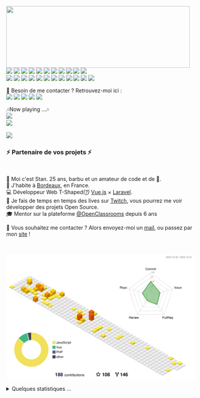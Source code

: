 <p>
  <img align="left" width="490" height="165" src="https://github-readme-stats.vercel.app/api?username=MrStanDu33&show_icons=true&hide_border=false&line_height=20&title_color=f69673&icon_color=1b93c9&show_owner=true"/>
  <p>
    <img src="https://img.shields.io/badge/-Visual%20Studio%20Code-23A9F2?style=flat-square&logo=Visual%20Studio%20Code&logoColor=white"/>
    <img src="https://img.shields.io/badge/-Github-181717?style=flat-square&logo=GitHub&logoColor=white"/>
    <img src="https://img.shields.io/badge/-Git-F44D27?style=flat-square&logo=Git&logoColor=white"/>
    <img src="https://img.shields.io/badge/-NPM-CB3837?style=flat-square&logo=NPM&logoColor=white"/>
    <img src="https://img.shields.io/badge/-Apache-D22128?style=flat-square&logo=Apache&logoColor=white"/>
    <img src="https://img.shields.io/badge/-Trello-0079BF?style=flat-square&logo=Trello&logoColor=white"/>
    <img src="https://img.shields.io/badge/-Slack-E01563?style=flat-square&logo=Slack&logoColor=white"/>
    <img src="https://img.shields.io/badge/-Sketch-FA6400?style=flat-square&logo=Sketch&logoColor=white"/>
    <img src="https://img.shields.io/badge/-MySQL-F29111?style=flat-square&logo=MySQL&logoColor=white"/>
    <img src="https://img.shields.io/badge/-Insomnia-5849BE?style=flat-square&logo=Insomnia&logoColor=white"/>
    <img src="https://img.shields.io/badge/-Notion-000000?style=flat-square&logo=Notion&logoColor=white"/><br/>
    <img src="https://img.shields.io/badge/-Vue.js-42B883?style=flat-square&logo=Vue.js&logoColor=white"/>
    <img src="https://img.shields.io/badge/-Laravel-F55247?style=flat-square&logo=Laravel&logoColor=white"/>
    <img src="https://img.shields.io/badge/-Lumen-E74430?style=flat-square&logo=Lumen&logoColor=white"/>
    <img src="https://img.shields.io/badge/-Storybook-FF4785?style=flat-square&logo=Storybook&logoColor=white"/>
    <img src="https://img.shields.io/badge/-WebPack-1C78C0?style=flat-square&logo=WebPack&logoColor=white"/>
    <img src="https://img.shields.io/badge/-ESLint-4B32C3?style=flat-square&logo=ESLint&logoColor=white"/>
    <img src="https://img.shields.io/badge/-HTML5-E34F26?style=flat-square&logo=HTML5&logoColor=white"/>
    <img src="https://img.shields.io/badge/-CSS3-1572B6?style=flat-square&logo=CSS3&logoColor=white"/>
    <img src="https://img.shields.io/badge/-Debian-A80030?style=flat-square&logo=Debian&logoColor=white"/>
    <img src="https://img.shields.io/badge/-Google%20Cloud-4285F4?style=flat-square&logo=Google%20Cloud&logoColor=white"/>
    <img src="https://img.shields.io/badge/-OVH%20Cloud-123F6D?style=flat-square&logo=OVH&logoColor=white"/>
    <img src="https://img.shields.io/badge/-Codacy-222F29?style=flat-square&logo=Codacy&logoColor=white"/>
  </p>
</p>
<p>
  📣 Besoin de me contacter ? Retrouvez-moi ici :<br/>
  <a href="mailto:contact@daniels-roth-stan.fr?subject=[GitHub]%20🔥%20Prise%20de%20contact&body=Bonjour%20Stan%2C%0A%0AJe%20viens%20vers%20toi%20aujourd%27hui%20apr%C3%A8s%20avoir%20vu%20ton%20profil%20GitHub%20pour%20..."><img src="https://img.shields.io/badge/e‑mail-D14836.svg?style=for-the-badge&logo=GMail&logoColor=white"/></a>
  <a href="https://instagram.com/mrstandu33"><img src="https://img.shields.io/badge/instagram-E4405F.svg?style=for-the-badge&logo=instagram&logoColor=white"/></a>
  <a href="https://twitch.tv/mrstandu33"><img src="https://img.shields.io/badge/twitch-9146FF.svg?style=for-the-badge&logo=twitch&logoColor=white"/></a>
  <a href="https://linkedin.com/in/stan-daniels-roth-278478127"><img src="https://img.shields.io/badge/linkedin-0077B5.svg?style=for-the-badge&logo=linkedin&logoColor=white"/></a>
  <a href="https://twitter.com/mrstandu33"><img src="https://img.shields.io/badge/twitter-1DA1F2.svg?style=for-the-badge&logo=twitter&logoColor=white"/></a>
</p>
<p>
  🎶Now playing ...🎶<br/>
  <a href="http://spotify-informer.daniels-roth-stan.fr/">
    <img height="75" src="http://spotify-informer.daniels-roth-stan.fr/api"/>
  </a><br/>
  <a href="https://github.com/MrStanDu33/spotify-informer"><img src="https://img.shields.io/badge/built%20with%20MrStanDu33%2Fspotify‑informer-1ED760.svg?style=flat-square&logo=spotify&logoColor=white"/></a><br/>
</p>

<img src="http://views.whatilearened.today/views/github/MrStanDu33/views.svg"/>
<h3>⚡️ Partenaire de vos projets ⚡️</h3><br/>
<p>
  🧔 Moi c'est <bold>Stan</bold>. 25 ans, barbu et un amateur de code et de 🍺.<br/>
  💼 J'habite à <a href="https://www.google.com/maps?q=bordeaux">Bordeaux</a>, en France.<br/>
  💻 Développeur Web <bold>T-Shaped</bold><em>(<a href="https://letslearnabout.net/blog/what-it-is-a-t-shaped-developer-and-why-you-should-be-one">?</a>)</em> <bold><a href="https://vuejs.org">Vue.js</a></bold> × <bold><a href="https://laravel.com">Laravel</a></bold>.<br/>
  🎥 Je fais de temps en temps des lives sur <a href="https://twitch.tv/mrstandu33">Twitch</a>, vous pourrez me voir développer des projets Open Source. <br/>
  🎓 Mentor sur la plateforme <a href="https://github.com/OpenClassrooms">@OpenClassrooms</a> depuis 6 ans
</p>
<p>
  🔗 Vous souhaitez me contacter ? Alors envoyez-moi un <a href="mailto:contact@daniels-roth-stan.fr?subject=[GitHub]%20🔥%20Prise%20de%20contact&body=Bonjour%20Stan%2C%0A%0AJe%20viens%20vers%20toi%20aujourd%27hui%20apr%C3%A8s%20avoir%20vu%20ton%20profil%20GitHub%20pour%20...">mail</a>, ou passez par mon <a href="https://daniels-roth-stan.fr">site</a> !
</p><br/>

![](./profile-3d-contrib/profile-green-animate.svg)

<details>
  <summary>Quelques statistiques ...</summary><br/>

<!--START_SECTION:waka-->
![Code Time](http://img.shields.io/badge/Code%20Time-2%2C240%20hrs%208%20mins-blue)

![Profile Views](http://img.shields.io/badge/Profile%20Views-436-blue)

**🐱 My GitHub Data** 

> 📦 2.5 MB Used in GitHub's Storage 
 > 
> 🏆 114 Contributions in the Year 2023
 > 
> 💼 Opted to Hire
 > 
> 📜 40 Public Repositories 
 > 
> 🔑 10 Private Repositories 
 > 
**I'm an Early 🐤** 

```text
🌞 Morning                1073 commits        █░░░░░░░░░░░░░░░░░░░░░░░░   05.68 % 
🌆 Daytime                10738 commits       ██████████████░░░░░░░░░░░   56.84 % 
🌃 Evening                6536 commits        █████████░░░░░░░░░░░░░░░░   34.60 % 
🌙 Night                  544 commits         █░░░░░░░░░░░░░░░░░░░░░░░░   02.88 % 
```
📅 **I'm Most Productive on Monday** 

```text
Monday                   4191 commits        ██████░░░░░░░░░░░░░░░░░░░   22.19 % 
Tuesday                  3723 commits        █████░░░░░░░░░░░░░░░░░░░░   19.71 % 
Wednesday                3640 commits        █████░░░░░░░░░░░░░░░░░░░░   19.27 % 
Thursday                 2357 commits        ███░░░░░░░░░░░░░░░░░░░░░░   12.48 % 
Friday                   2362 commits        ███░░░░░░░░░░░░░░░░░░░░░░   12.50 % 
Saturday                 1602 commits        ██░░░░░░░░░░░░░░░░░░░░░░░   08.48 % 
Sunday                   1016 commits        █░░░░░░░░░░░░░░░░░░░░░░░░   05.38 % 
```


📊 **This Week I Spent My Time On** 

```text
🕑︎ Time Zone: Europe/Paris

💬 Programming Languages: 
Vue.js                   2 hrs 13 mins       ███████░░░░░░░░░░░░░░░░░░   26.10 % 
sh                       2 hrs 5 mins        ██████░░░░░░░░░░░░░░░░░░░   24.62 % 
Other                    1 hr 55 mins        ██████░░░░░░░░░░░░░░░░░░░   22.62 % 
JSON                     1 hr 20 mins        ████░░░░░░░░░░░░░░░░░░░░░   15.73 % 
JavaScript               29 mins             █░░░░░░░░░░░░░░░░░░░░░░░░   05.73 % 

🔥 Editors: 
VS Code                  4 hrs 52 mins       ██████████████░░░░░░░░░░░   57.36 % 
Zsh                      2 hrs 5 mins        ██████░░░░░░░░░░░░░░░░░░░   24.62 % 
Chrome                   1 hr 32 mins        █████░░░░░░░░░░░░░░░░░░░░   18.02 % 

💻 Operating System: 
WSL                      6 hrs 33 mins       ███████████████████░░░░░░   77.09 % 
Windows                  1 hr 32 mins        █████░░░░░░░░░░░░░░░░░░░░   18.02 % 
Linux                    24 mins             █░░░░░░░░░░░░░░░░░░░░░░░░   04.89 % 
```

**I Mostly Code in JavaScript** 

```text
JavaScript               12 repos            ███████░░░░░░░░░░░░░░░░░░   28.57 % 
PHP                      10 repos            ██████░░░░░░░░░░░░░░░░░░░   23.81 % 
HTML                     9 repos             █████░░░░░░░░░░░░░░░░░░░░   21.43 % 
Vue                      5 repos             ███░░░░░░░░░░░░░░░░░░░░░░   11.90 % 
CSS                      3 repos             ██░░░░░░░░░░░░░░░░░░░░░░░   07.14 % 
```




 Last Updated on 01/11/2023 00:06:03 UTC
<!--END_SECTION:waka-->
</details>
